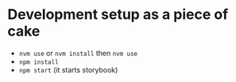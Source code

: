 # Development setup as a piece of cake

- `nvm use` or `nvm install` then `nvm use`
- `npm install`
- `npm start` (it starts storybook)